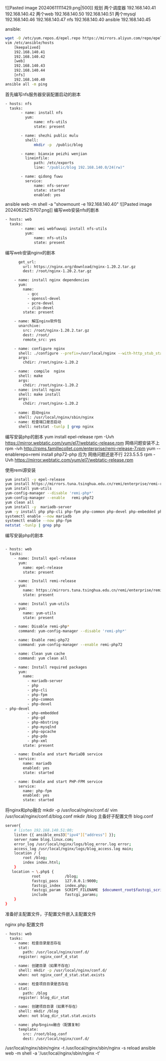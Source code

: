 ![[Pasted image 20240611111429.png|500]]
规划
两个调度器
192.168.140.41
192.168.140.42
两个web
192.168.140.50
192.168.140.51
两个mysql
192.168.140.46
192.168.140.47
nfs
192.168.140.40
ansible
192.168.140.45

ansible:
```bash
wget -O /etc/yum.repos.d/epel.repo https://mirrors.aliyun.com/repo/epel-7.repoyum -yum -y install ansible
vim /etc/ansible/hosts
	[keepalived]
	192.168.140.41
	192.168.140.42
	[web]
	192.168.140.43
	192.168.140.44
	[nfs]
	192.168.140.40
ansible all -m ping 
```
首先编写nfs服务器安装配置启动的剧本
```bash title:nfs服务器安装配置启动的剧本
- hosts: nfs
  tasks:
       - name: install nfs
         yum:
             name: nfs-utils
             state: present

       - name: shezhi public mulu
         shell:
             mkdir -p  /public/blog

       - name: bianxie peizhi wenjian
         lineinfile:
             path: /etc/exports
             line: "/public/blog 192.168.140.0/24(rw)"

       - name: qidong fuwu
         service:
             name: nfs-server
             state: started
             enabled: yes
```
ansible web -m shell -a "showmount -e 192.168.140.40"
![[Pasted image 20240625215707.png]]
编写web安装nfs的剧本
```bash title:安装nfs客户端
- hosts: web
  tasks:
       - name: wei webfuwuqi install nfs-utils
         yum:
             name: nfs-utils
             state: present
```
编写web安装nginx的剧本
```bash title:安装nginx
      get_url:
        url: https://nginx.org/download/nginx-1.20.2.tar.gz
        dest: /root/nginx-1.20.2.tar.gz

    - name: install nginx dependencies
      yum:
        name:
          - gcc
          - openssl-devel
          - pcre-devel
          - zlib-devel
        state: present

    - name: 解压nginx软件包
      unarchive:
        src: /root/nginx-1.20.2.tar.gz
        dest: /root/
        remote_src: yes

    - name: configure nginx
      shell: ./configure --prefix=/usr/local/nginx --with-http_stub_status_module --with-http_ssl_module
      args:
        chdir: /root/nginx-1.20.2

    - name:  compile  nginx
      shell: make
      args:
        chdir: /root/nginx-1.20.2
    - name: install nginx
      shell: make install
      args:
        chdir: /root/nginx-1.20.2
    
	- name: 启动nginx
      shell: /usr/local/nginx/sbin/nginx
    - name: 检查端口是否启动
      shell: netstat -tunlp | grep nginx
```

编写安装php的剧本
yum install epel-release
rpm -Uvh https://mirror.webtatic.com/yum/el7/webtatic-release.rpm
网络问题安装不上
rpm -ivh http://rpms.famillecollet.com/enterprise/remi-release-7.rpm
yum --enablerepo=remi install php72-php
应为 网络问题还是不行
223.5.5.5
rpm -Uvh https://mirror.webtatic.com/yum/el7/webtatic-release.rpm


使用remi源安装
```bash
yum install -y epel-release
yum install https://mirrors.tuna.tsinghua.edu.cn/remi/enterprise/remi-release-7.rpm
yum install yum-utils
yum-config-manager --disable 'remi-php*'
yum-config-manager --enable   remi-php72
yum clean all
yum install -y  mariadb-server
yum -y install php php-cli php-fpm php-common php-devel php-embedded php-gd php-mbstring php-mysqlnd php-opcache php-pdo php-xml 
systemctl enable --now mariadb
systemctl enable --now php-fpm
netstat -tunlp | grep php
```

编写安装php的剧本
```bash title:编写安装php的剧本

- hosts: web
  tasks:
    - name: Install epel-release
      yum:
        name: epel-release
        state: present

    - name: Install remi-release
      yum:
        name: https://mirrors.tuna.tsinghua.edu.cn/remi/enterprise/remi-release-7.rpm
        state: present

    - name: Install yum-utils
      yum:
        name: yum-utils
        state: present

    - name: Disable remi-php*
      command: yum-config-manager --disable 'remi-php*'

    - name: Enable remi-php72
      command: yum-config-manager --enable remi-php72

    - name: Clean yum cache
      command: yum clean all

    - name: Install required packages
      yum:
        name:
          - mariadb-server
          - php
          - php-cli
          - php-fpm
          - php-common
          - php-devel
- php-devel
          - php-embedded
          - php-gd
          - php-mbstring
          - php-mysqlnd
          - php-opcache
          - php-pdo
          - php-xml
        state: present

    - name: Enable and start MariaDB service
      service:
        name: mariadb
        enabled: yes
        state: started

    - name: Enable and start PHP-FPM service
      service:
        name: php-fpm
        enabled: yes
        state: started


```

将nginx和php融合
mkdir -p  /usr/local/nginx/conf.d/
vim /usr/local/nginx/conf.d/blog.conf
mkdir /blog
主备好子配置文件
blog.conf
```bash title:blog.conf
server{
    # listen 192.168.140.51:80;
    listen {{ ansible_ens33["ipv4"]["address"] }};
    server_name blog.linux.com;
    error_log /usr/local/nginx/logs/blog_error.log error;
    access_log /usr/local/nginx/logs/blog_access.log main;
    location / {
        root /blog;
        index index.htnl;
    }
   location ~ \.php$ {
            root           /blog;
            fastcgi_pass   127.0.0.1:9000;
            fastcgi_index  index.php;
            fastcgi_param  SCRIPT_FILENAME  $document_root$fastcgi_script_name;
            include        fastcgi_params;
    }
}
```
准备好主配置文件，子配置文件嵌入主配置文件

nginx php 配置文件
```bash title:nginx/php配置文件
- hosts: web
  tasks:
    - name: 检查目录是否存在
      stat:
        path: /usr/local/nginx/conf.d/
      register: nginx_conf_d_stat

    - name: 创建目录（如果不存在）
      shell: mkdir -p /usr/local/nginx/conf.d/
      when: not nginx_conf_d_stat.stat.exists

    - name: 检查项目目录是否存在
      stat:
        path: /blog
      register: blog_dir_stat

    - name: 创建项目目录（如果不存在）
      shell: mkdir /blog
      when: not blog_dir_stat.stat.exists

    - name: php与nginx融合（配置复制）
      template:
        src: /root/blog.conf
        dest: /usr/local/nginx/conf.d/
```

/usr/local/nginx/sbin/nginx -t
/usr/local/nginx/sbin/nginx -s reload 
ansible web -m shell -a '/usr/local/nginx/sbin/nginx -t'

